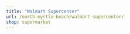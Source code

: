 ```yaml
---
title: "Walmart Supercenter"
url: /north-myrtle-beach/walmart-supercenter/
shop: supermarket
---
```

